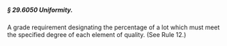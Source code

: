 ##### § 29.6050 Uniformity. #####

A grade requirement designating the percentage of a lot which must meet the specified degree of each element of quality. (See Rule 12.)